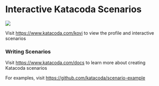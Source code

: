# Interactive Katacoda Scenarios

[![](http://shields.katacoda.com/katacoda/kovi/count.svg)](https://www.katacoda.com/kovi "Get your profile on Katacoda.com")

Visit https://www.katacoda.com/kovi to view the profile and interactive scenarios

### Writing Scenarios
Visit https://www.katacoda.com/docs to learn more about creating Katacoda scenarios

For examples, visit https://github.com/katacoda/scenario-example
